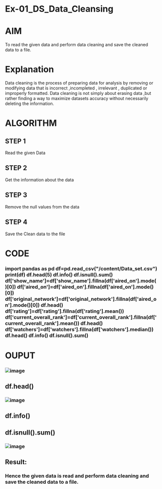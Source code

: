 # Ex-01_DS_Data_Cleansing
# AIM
To read the given data and perform data cleaning and save the cleaned data to a file.

# Explanation
Data cleaning is the process of preparing data for analysis by removing or modifying data that is incorrect ,incompleted , irrelevant , duplicated or improperly formatted. Data cleaning is not simply about erasing data ,but rather finding a way to maximize datasets accuracy without necessarily deleting the information.

# ALGORITHM
## STEP 1
Read the given Data

## STEP 2
Get the information about the data

## STEP 3
Remove the null values from the data

## STEP 4
Save the Clean data to the file

# CODE
### import pandas as pd df=pd.read_csv("/content/Data_set.csv") print(df) df.head(5) df.info() df.isnull().sum() df['show_name']=df['show_name'].fillna(df['aired_on'].mode()[0]) df['aired_on']=df['aired_on'].fillna(df['aired_on'].mode()[0]) df['original_network']=df['original_network'].fillna(df['aired_on'].mode()[0]) df.head() df['rating']=df['rating'].fillna(df['rating'].mean()) df['current_overall_rank']=df['current_overall_rank'].fillna(df['current_overall_rank'].mean()) df.head() df['watchers']=df['watchers'].fillna(df['watchers'].median()) df.head() df.info() df.isnull().sum()
# OUPUT
### ![image](https://user-images.githubusercontent.com/128350225/227574704-c04940a8-c955-4415-92b3-2648119ff954.png)
## df.head()
### ![image](https://user-images.githubusercontent.com/128350225/227574862-f25b54d9-4693-444e-81a5-fa752529df42.png)
## df.info()
## df.isnull().sum()
### ![image](https://user-images.githubusercontent.com/128350225/227575217-680a7e0f-503c-492f-8c4c-3254e4f58ea1.png)
## Result:
### Hence the given data is read and perform data cleaning and save the cleaned data to a file.

